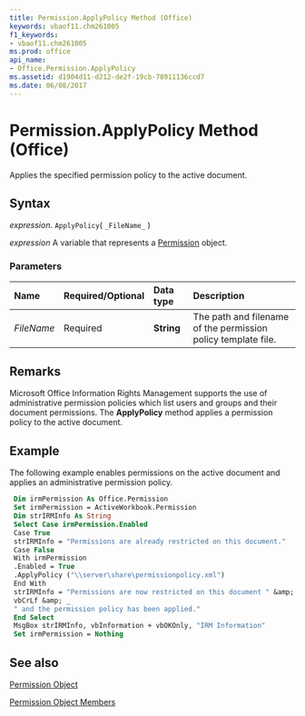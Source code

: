 ```yaml
---
title: Permission.ApplyPolicy Method (Office)
keywords: vbaof11.chm261005
f1_keywords:
- vbaof11.chm261005
ms.prod: office
api_name:
- Office.Permission.ApplyPolicy
ms.assetid: d1904d11-d212-de2f-19cb-78911136ccd7
ms.date: 06/08/2017
---
```



# Permission.ApplyPolicy Method (Office)

Applies the specified permission policy to the active document.


## Syntax

 _expression_. `ApplyPolicy`( `_FileName_` )

 _expression_ A variable that represents a [Permission](./Office.Permission.md) object.


### Parameters



|Name|Required/Optional|Data type|Description|
|:-----|:-----|:-----|:-----|
| _FileName_|Required|**String**| The path and filename of the permission policy template file.|

## Remarks

Microsoft Office Information Rights Management supports the use of administrative permission policies which list users and groups and their document permissions. The  **ApplyPolicy** method applies a permission policy to the active document.


## Example

The following example enables permissions on the active document and applies an administrative permission policy.


```vb
 Dim irmPermission As Office.Permission 
 Set irmPermission = ActiveWorkbook.Permission 
 Dim strIRMInfo As String 
 Select Case irmPermission.Enabled 
 Case True 
 strIRMInfo = "Permissions are already restricted on this document." 
 Case False 
 With irmPermission 
 .Enabled = True 
 .ApplyPolicy ("\\server\share\permissionpolicy.xml") 
 End With 
 strIRMInfo = "Permissions are now restricted on this document " &amp; _ 
 vbCrLf &amp; _ 
 " and the permission policy has been applied." 
 End Select 
 MsgBox strIRMInfo, vbInformation + vbOKOnly, "IRM Information" 
 Set irmPermission = Nothing 

```


## See also


[Permission Object](Office.Permission.md)



[Permission Object Members](./overview/Library-Reference/permission-members-office.md)

